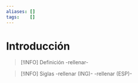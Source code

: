 ```yaml
---
aliases: []
tags:    []
---
```


# Introducción

> [!INFO] Definición
> -rellenar-

> [!INFO] Siglas
> -rellenar (ING)-
> -rellenar (ESP)-
